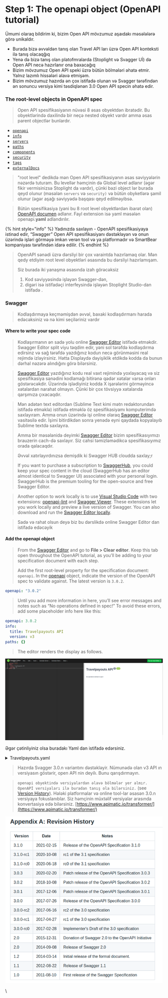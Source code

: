 # Step 1: The openapi object (OpenAPI tutorial)

Ümumi olaraq bildirim ki, bizim Open API mövzumuz aşaıdakı məsələlərə görə unikaldır.

* Burada bizə əvvəldən tanış olan Travel API ları üzrə Open API konteksti ilə tanış olacaqğıq
* Yenə də bizə tanış olan platofmralarda (Stoplight və Svagger Uİ) də Open API necə hazırlanır ona baxacağıq
* Bizim mövzumuz Open API speki üzrə bütün bölmələri əhatə etmir. Yalnız lazımlı hissələri əlavə etmişəm.
* Bizim mövzumuz hazırda ən çox istifadə olunan və Svagger tərəfindən ən sonuncu versiya kimi təsdiqlənən 3.0 Open API specin əhatə edir.&#x20;

### The root-level objects in OpenAPI spec <a href="#the-root-level-objects-in-openapi-spec" id="the-root-level-objects-in-openapi-spec"></a>

> Open API spesifikasiyanın nüvəsi 8 əsas obyektdən ibratədir. Bu obyektlərində daxilində bir neçə nested obyekt vardır amma əsas parent objectlər bunlardır.

* [`openapi`](https://github.com/OAI/OpenAPI-Specification/blob/master/versions/3.1.0.md#oasObject)
* [`info`](https://github.com/OAI/OpenAPI-Specification/blob/master/versions/3.1.0.md#infoObject)
* [`servers`](https://github.com/OAI/OpenAPI-Specification/blob/master/versions/3.1.0.md#serverObject)
* [`paths`](https://github.com/OAI/OpenAPI-Specification/blob/master/versions/3.1.0.md#pathsObject)
* [`components`](https://github.com/OAI/OpenAPI-Specification/blob/master/versions/3.1.0.md#componentsObject)
* [`security`](https://github.com/OAI/OpenAPI-Specification/blob/master/versions/3.1.0.md#securityRequirementObject)
* [`tags`](https://github.com/OAI/OpenAPI-Specification/blob/master/versions/3.1.0.md#tagObject)
* [`externalDocs`](https://github.com/OAI/OpenAPI-Specification/blob/master/versions/3.1.0.md#externalDocumentationObject)

> "root level" dedikdə mən Open API spesifikasiyanın əsas səviyyələrin nəzərdə tuturam. Bu levellər həmçinin də Global level adlanır (əgər fikir vermisinizsə Stoplight da vardır), çünki bəzi object lər burada qeyd olunur (məsələn `servers` və `security)` və bütün obyketlərə şamil olunur (əgər aşağı səviyyədə başqası qeyd edilməyibsə.

> Bütün spesifikasiya (yəni bu 8 root level obyektlərdən ibarət olan) [OpenAPI documen](https://github.com/OAI/OpenAPI-Specification/blob/master/versions/3.1.0.md#oasDocument) adlanır. Fayl extension isə yaml məsələn openapi.**yaml** adlandırılır.

{% hint style="info" %}
Yadınızda saxlayın - OpenAPI spesifikasiyaya istinad edir, “Swagger” Open API spesifikasiyanı dəstəkləyən və onun üzərində işləri görməyə imkan verən tool və ya platformadır və SmartBear kompaniyası tərəfindən idarə edilir.
{% endhint %}

> OpenAPI sənədi üzrə dərsliyi bir çox varaintda hazırlamaq olar. Mən qedy etdiyim root level obyektləri əsasında bu dərsliyi hazırlamışam.&#x20;
>
> Siz burada iki yanaşma əsasında izah görəcəksiz
>
> 1. Kod səviyyəsində işləyən Swagger-dən,&#x20;
> 2. digəri isə istifadəçi interfeysində işləyən Stoplight Studio-dan istifadə .

### Swagger <a href="#swagger" id="swagger"></a>

> Kodlaşdırmaya keçməmişdən əvvəl, baxaki kodlaşdırmanı harada edəcəksiniz və nə kimi seçiləriniz vardır
>
>

#### Where to write your spec code

> Kodlaşırmanın ən sadə yolu online [Swagger Editor](https://swagger.io/swagger-editor/) istifadə etməkdir. Swagger Editor split viyu təqdim edir, yəni sol tərəfdə kodlaşdırma edirsinz və sağ tərəfdə yazdığınız kodun necə görünməsini real rejimdə izləyirsiniz. Hətta Displaydə dəyişiklik etdikdə kodda da bunun dərhal nəzərə alındığını görə bilərsiniz.

> &#x20;[Swagger Editor](https://swagger.io/swagger-editor/) yazdığınız kodu real vaxt rejimində yoxlayacaq və siz spesifikasiya sənədini kodlamağı bitirənə qədər xətalar varsa onları göstərəcəkdir. Üzərində işlədiyiniz kodda X işarələrini görməyincə xətalardan narahat olmayın. Çünki bir çox tövsiyyə xətalarıda qarşımıza çıxacaqdır.

> Mən adətən text editordan (Sublime Text kimi mətn redaktorundan istifadə etməklə) istifadə etməklə öz spesifikasiyamı komputerimdə saxlayıram. Amma onun üzərində işi online olaraq  [Swagger Editor](https://swagger.io/swagger-editor/) vasitəsilə edir. İşimi bitirdikdən sonra yenədə eyni qaydada kopyalayıb Sublime textdə saxlayıra.&#x20;
>
> Amma bir məsələnidə deyimki  [Swagger Editor](https://swagger.io/swagger-editor/) bizim spesifikasıyımızı brauzerin cach-də saxlayır. Siz cahsi təmizləmədikcə spesifikasıyımız orada qalacaqdır. &#x20;
>
> Əvvəl xatırlayırdınızsa demişdik ki Swagger HUB cloudda saxlay;r
>
> If you want to purchase a subscription to [SwaggerHub](https://idratherbewriting.com/learnapidoc/pubapis\_swaggerhub\_smartbear.html), you could keep your spec content in the cloud (SwaggerHub has an editor almost identical to Swagger UI) associated with your personal login. SwaggerHub is the premium tooling for the open-source and free Swagger Editor.

> Another option to work locally is to use [Visual Studio Code](https://code.visualstudio.com/) with two extensions: [openapi-lint](https://marketplace.visualstudio.com/items?itemName=mermade.openapi-lint) and [Swagger Viewer](https://marketplace.visualstudio.com/items?itemName=Arjun.swagger-viewer). These extensions let you work locally and preview a live version of Swagger. You can also download and run the [Swagger Editor locally](https://swagger.io/tools/swagger-editor/).

> Sadə və rahat olsun deyə biz bu dərslikdə online Swagger Editor dan istifadə edəcəyik

#### Add the openapi object

> From the [Swagger Editor](https://editor.swagger.io/) and go to **File > Clear editor**. Keep this tab open throughout the OpenAPI tutorial, as you’ll be adding to your specification document with each step.
>
> Add the first root-level property for the specification document: `openapi`. In the [openapi](https://github.com/OAI/OpenAPI-Specification/blob/master/versions/3.1.0.md#oasObject) object, indicate the version of the OpenAPI spec to validate against. The latest version is `3.0.2`.

```yaml
openapi: "3.0.2"
```

> Until you add more information in here, you’ll see error messages and notes such as “No operations defined in spec!” To avoid these errors, add some placeholder info here like this:

```yaml
openapi: 3.0.2
info:
  title: Travelpayouts API
  version: v3
paths: {}
```

> The editor renders the display as follows.

![](<.gitbook/assets/image (4).png>)

Əgər çətinliyiniz olsa buradakı Yaml dan istifadə edərsiniz.

<details>

<summary>Travelpayouts.yaml</summary>

```yaml
openapi: 3.0.0
x-stoplight:
  id: 76s9h4g291j6r
info:
  title: Travelpayouts API
  version: '3'
  description: |-
    Returns the cheapest tickets for specific dates. This sample Swagger file covers the `current` endpoint only from the Travelpayouts API. <br/><br/>  
    > All parameters are optional, you must select at least `destination` or `origin` parameter. By default this endpoint retrieves **chepeast ticket**.
  contact:
    name: Support
    url: 'https://support.travelpayouts.com/'
    email: someone@gmail.com
  termsOfService: 'https://support.travelpayouts.com/hc/en-us/articles/360004162111-Terms-of-the-Travelpayouts-Travel-Affiliate-Network'
  license:
    name: 'License (MIT, Apache 2.0, etc): Attribution-ShareAlike 4.0 International (CC BY-SA 4.0)'
    url: 'https://creativecommons.org/licenses/by-sa/4.0/'''
servers:
  - url: 'https://api.travelpayouts.com/aviasales/v3'
    description: Production
paths:
  /prices_for_dates:
    get:
      summary: Get the cheapest ticket
      tags:
        - Flight
      responses:
        '200':
          description: OK
          content:
            application/json:
              schema:
                type: object
                properties:
                  success:
                    type: boolean
                  data:
                    type: array
                    items:
                      type: object
                      properties:
                        origin:
                          type: string
                        destination:
                          type: string
                        origin_airport:
                          type: string
                        destination_airport:
                          type: string
                        price:
                          type: integer
                        airline:
                          type: string
                        flight_number:
                          type: string
                        departure_at:
                          type: string
                        return_at:
                          type: string
                        transfers:
                          type: integer
                        return_transfers:
                          type: integer
                        duration:
                          type: integer
                        link:
                          type: string
                x-examples:
                  Example 1:
                    success: true
                    data:
                      - origin: LON
                        destination: BCN
                        origin_airport: DME
                        destination_airport: BCN
                        price: 3001
                        airline: IO
                        flight_number: '675'
                        departure_at: '2022-01-21T22:30:00+03:00'
                        return_at: '2022-02-03T06:25:00+03:00'
                        transfers: 0
                        return_transfers: 0
                        duration: 175
                        link: /search/LON2101BCN03021?t=IO16427934001642798800000090DMEBCN16438587001643863800000085BCNVKO_9a6898092e218d1d1a374ecdd20a7fc6_3001&search_date=27122021&expected_price_uuid=bccbd9bf-69dc-49e2-a09b-c7bb6414fde5&expected_price_currency=rub
              examples:
                example-1:
                  value:
                    success: true
                    data:
                      - origin: LON
                        destination: BCN
                        origin_airport: DME
                        destination_airport: BCN
                        price: 3001
                        airline: IO
                        flight_number: '675'
                        departure_at: '2022-01-21T22:30:00+03:00'
                        return_at: '2022-02-03T06:25:00+03:00'
                        transfers: 0
                        return_transfers: 0
                        duration: 175
                        link: /search/LON2101BCN03021?t=IO16427934001642798800000090DMEBCN16438587001643863800000085BCNVKO_9a6898092e218d1d1a374ecdd20a7fc6_3001&search_date=27122021&expected_price_uuid=bccbd9bf-69dc-49e2-a09b-c7bb6414fde5&expected_price_currency=rub
      operationId: get-prices_for_dates
      description: ''
      parameters:
        - $ref: '#/components/parameters/currency'
        - schema:
            type: string
          in: query
          name: origin
          description: An IATA code of a city or an airport of the origin
        - schema:
            type: string
          in: query
          name: destination
          description: 'An IATA code of a city or an airport of the destination (if you don''t specify origin parameter, you must set destination)'
        - schema:
            type: string
            pattern: YYYY-MM or YYYY-MM-DD
          in: query
          name: departure_at
          description: 'the departure date '
        - schema:
            type: string
          in: query
          name: return_at
          description: the return date. For one-way tickets do not specify it
        - schema:
            type: boolean
            default: false
          in: query
          name: direct
          description: 'non-stop tickets, `true` or `false`'
        - schema:
            type: string
            default: ru
          in: query
          name: market
          description: sets the market of the data source
        - schema:
            type: string
            default: '30'
            maxLength: 1000
          in: query
          name: limit
          description: the total number of records on a page
        - schema:
            type: string
          in: query
          name: page
          description: 'a page number, is used to skip some massive of results. For example, if we want to get the entries from *100* to *150*, we need to set `page=3`, and `limit=50`'
        - schema:
            type: string
            enum:
              - price
              - route
            default: price
          in: query
          name: sorting
          description: 'the assorting of prices. <br/><br/>  *price* — by the price (the default value). For the directions, only city — city assorting by the price is possible <br/><br/>  *route* — by the popularity of a route.'
        - schema:
            type: boolean
            default: false
          in: query
          name: unique
          description: 'returning only unique routes, if only origin is specified, `true` or `false`'
    parameters: []
components:
  schemas: {}
  securitySchemes:
    3c63416a24d3b969da6df9271faa9d6e:
      type: apiKey
      in: query
      name: token
  parameters:
    currency:
      name: currency
      in: query
      required: false
      schema:
        type: string
        default: RUB
      description: the currency of prices
x-internal: false
security:
  - 3c63416a24d3b969da6df9271faa9d6e: []
```

</details>

> Hazırda Svagger 3.0.n variantını dəstəkləyir. Nümunədə olan v3 API ın versiyasın göstərir, open API nin deyilı. Bunu qarışdırmayın.

> `openapi obyektində versiyalardan əlavə bölmələr yer almır. OpenAPİ versiyaları ilə buradan tanış ola bilərsiniz.` (see [Version History](https://github.com/OAI/OpenAPI-Specification/blob/master/versions/3.1.0.md#appendix-a-revision-history)). Hələki platformalar və online tool-lar əsasən 3.0.n versiyaya fokuslanıblar. Siz həmçinin müxtəlif versiyalar arasında konvertasiya edə bilərsiniz. [https://www.apimatic.io/transformer/](https://www.apimatic.io/transformer/)

![](.gitbook/assets/image.png)

\
